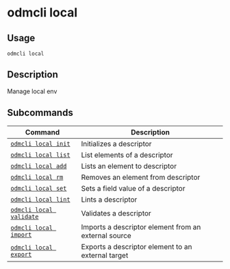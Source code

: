 # odmcli local

## Usage

`odmcli local`

## Description

Manage local env

## Subcommands

Command|Description
-------|----------
[`odmcli local init`](cmd-local-init.md)|Initializes a descriptor
[`odmcli local list`](cmd-local-list.md)|List elements of a descriptor
[`odmcli local add`](cmd-local-add.md)|Lists an element to descriptor
[`odmcli local rm`](cmd-local-rm.md)|Removes an element from descriptor
[`odmcli local set`](cmd-local-set.md)|Sets a field value of a descriptor
[`odmcli local lint`](cmd-local-lint.md)|Lints a descriptor
[`odmcli local validate`](cmd-local-validate.md)|Validates a descriptor
[`odmcli local import`](cmd-local-import.md)|Imports a descriptor element from an external source
[`odmcli local export`](cmd-local-export.md)|Exports a descriptor element to an external target

